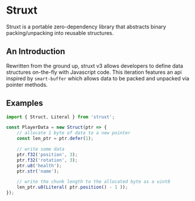 # Struxt
Struxt is a portable zero-dependency library that abstracts binary packing/unpacking into reusable structures.

## An Introduction
Rewritten from the ground up, struxt v3 allows developers to define data structures on-the-fly with Javascript code. This iteration features an api inspired by `smart-buffer` which allows data to be packed and unpacked via pointer methods.

## Examples
```js
import { Struct, Literal } from 'struxt';

const PlayerData = new Struct(ptr => {
	// allocate 1 byte of data to a new pointer
	const len_ptr = ptr.defer(1);

	// write some data
	ptr.f32('position', 3);
	ptr.f32('rotation', 3);
	ptr.u8('health');
	ptr.str('name');

	// write the chunk length to the allocated byte as a uint8
	len_ptr.u8(Literal( ptr.position() - 1 ));
});
```